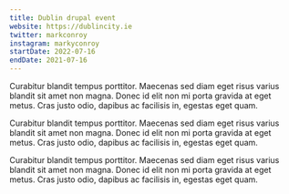 ```yaml
---
title: Dublin drupal event
website: https://dublincity.ie
twitter: markconroy
instagram: markyconroy
startDate: 2022-07-16
endDate: 2021-07-16
---
```


Curabitur blandit tempus porttitor. Maecenas sed diam eget risus varius blandit sit amet non magna. Donec id elit non mi porta gravida at eget metus. Cras justo odio, dapibus ac facilisis in, egestas eget quam.

Curabitur blandit tempus porttitor. Maecenas sed diam eget risus varius blandit sit amet non magna. Donec id elit non mi porta gravida at eget metus. Cras justo odio, dapibus ac facilisis in, egestas eget quam.

Curabitur blandit tempus porttitor. Maecenas sed diam eget risus varius blandit sit amet non magna. Donec id elit non mi porta gravida at eget metus. Cras justo odio, dapibus ac facilisis in, egestas eget quam.
